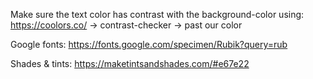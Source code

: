 Make sure the text color has contrast with the background-color using: https://coolors.co/ -> contrast-checker -> past our color

Google fonts: https://fonts.google.com/specimen/Rubik?query=rub

Shades & tints: https://maketintsandshades.com/#e67e22
